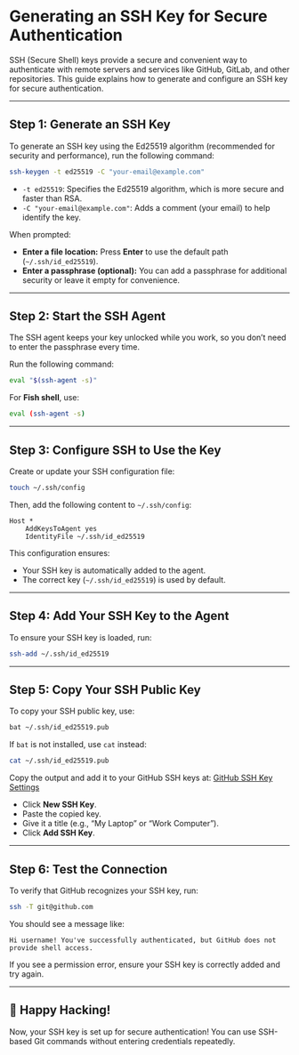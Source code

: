 # Generating an SSH Key for Secure Authentication

SSH (Secure Shell) keys provide a secure and convenient way to authenticate with
remote servers and services like GitHub, GitLab, and other repositories.
This guide explains how to generate and configure an SSH key for secure authentication.

---

## Step 1: Generate an SSH Key

To generate an SSH key using the Ed25519 algorithm (recommended for security and performance),
run the following command:

```sh
ssh-keygen -t ed25519 -C "your-email@example.com"
```

- `-t ed25519`: Specifies the Ed25519 algorithm, which is more secure and faster than RSA.
- `-C "your-email@example.com"`: Adds a comment (your email) to help identify the key.

When prompted:

- **Enter a file location:** Press **Enter** to use the default path (`~/.ssh/id_ed25519`).
- **Enter a passphrase (optional):** You can add a passphrase for additional security or leave it empty for convenience.

---

## Step 2: Start the SSH Agent

The SSH agent keeps your key unlocked while you work, so you don’t need to enter the passphrase every time.

Run the following command:

```sh
eval "$(ssh-agent -s)"
```

For **Fish shell**, use:

```sh
eval (ssh-agent -s)
```

---

## Step 3: Configure SSH to Use the Key

Create or update your SSH configuration file:

```sh
touch ~/.ssh/config
```

Then, add the following content to `~/.ssh/config`:

```config
Host *
    AddKeysToAgent yes
    IdentityFile ~/.ssh/id_ed25519
```

This configuration ensures:

- Your SSH key is automatically added to the agent.
- The correct key (`~/.ssh/id_ed25519`) is used by default.

---

## Step 4: Add Your SSH Key to the Agent

To ensure your SSH key is loaded, run:

```sh
ssh-add ~/.ssh/id_ed25519
```

---

## Step 5: Copy Your SSH Public Key

To copy your SSH public key, use:

```sh
bat ~/.ssh/id_ed25519.pub
```

If `bat` is not installed, use `cat` instead:

```sh
cat ~/.ssh/id_ed25519.pub
```

Copy the output and add it to your GitHub SSH keys at:
[GitHub SSH Key Settings](https://github.com/settings/keys)

- Click **New SSH Key**.
- Paste the copied key.
- Give it a title (e.g., “My Laptop” or “Work Computer”).
- Click **Add SSH Key**.

---

## Step 6: Test the Connection

To verify that GitHub recognizes your SSH key, run:

```sh
ssh -T git@github.com
```

You should see a message like:

```plaintext
Hi username! You've successfully authenticated, but GitHub does not provide shell access.
```

If you see a permission error, ensure your SSH key is correctly added and try again.

---

## 🎉 Happy Hacking!

Now, your SSH key is set up for secure authentication! You can use SSH-based Git commands without entering credentials repeatedly.
